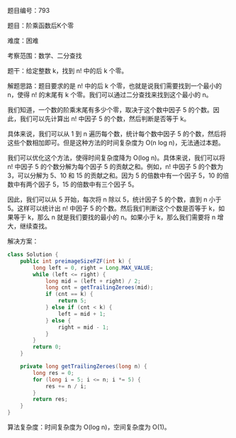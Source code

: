 题目编号：793

题目：阶乘函数后K个零

难度：困难

考察范围：数学、二分查找

题干：给定整数 k，找到 n! 中的后 k 个零。

解题思路：题目要求的是 n! 中的后 k 个零，也就是说我们需要找到一个最小的 n，使得 n! 的末尾有 k 个零。我们可以通过二分查找来找到这个最小的 n。

我们知道，一个数的阶乘末尾有多少个零，取决于这个数中因子 5 的个数。因此，我们可以先计算出 n! 中因子 5 的个数，然后判断是否等于 k。

具体来说，我们可以从 1 到 n 遍历每个数，统计每个数中因子 5 的个数，然后将这些个数相加即可。但是这种方法的时间复杂度为 O(n log n)，无法通过本题。

我们可以优化这个方法，使得时间复杂度降为 O(log n)。具体来说，我们可以将 n! 中因子 5 的个数分解为每个因子 5 的贡献之和。例如，n! 中因子 5 的个数为 3，可以分解为 5、10 和 15 的贡献之和。因为 5 的倍数中有一个因子 5，10 的倍数中有两个因子 5，15 的倍数中有三个因子 5。

因此，我们可以从 5 开始，每次将 n 除以 5，统计因子 5 的个数，直到 n 小于 5。这样可以统计出 n! 中因子 5 的个数。然后我们判断这个个数是否等于 k，如果等于 k，那么 n 就是我们要找的最小的 n。如果小于 k，那么我们需要将 n 增大，继续查找。

解决方案：

```java
class Solution {
    public int preimageSizeFZF(int k) {
        long left = 0, right = Long.MAX_VALUE;
        while (left <= right) {
            long mid = (left + right) / 2;
            long cnt = getTrailingZeroes(mid);
            if (cnt == k) {
                return 5;
            } else if (cnt < k) {
                left = mid + 1;
            } else {
                right = mid - 1;
            }
        }
        return 0;
    }

    private long getTrailingZeroes(long n) {
        long res = 0;
        for (long i = 5; i <= n; i *= 5) {
            res += n / i;
        }
        return res;
    }
}
```

算法复杂度：时间复杂度为 O(log n)，空间复杂度为 O(1)。